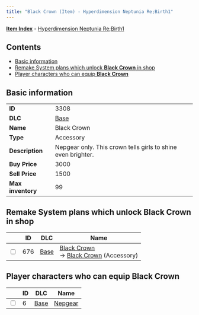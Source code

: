 ```yaml
---
title: "Black Crown (Item) - Hyperdimension Neptunia Re;Birth1"
---
```


[**Item Index**](/neptunia/rb1/item/index.html) - [Hyperdimension Neptunia Re;Birth1](/neptunia/rb1)

## Contents

- [Basic information](#basic-information)
- [Remake System plans which unlock **Black Crown** in shop](#remake-system-plans-which-unlock-black-crown-in-shop)
- [Player characters who can equip **Black Crown**](#player-characters-who-can-equip-black-crown)

## Basic information

|   |   |
| -- | -- |
| **ID** | 3308 |
| **DLC** | [Base](/neptunia/rb1/dlc/1-base.html) |
| **Name** | Black Crown |
| **Type** | Accessory |
| **Description** | Nepgear only. This crown tells girls to shine even brighter. |
| **Buy Price** | 3000 |
| **Sell Price** | 1500 |
| **Max inventory** | 99 |

## Remake System plans which unlock **Black Crown** in shop

|    | ID | DLC | Name |
| -- | -- | --- | ---- |
| <input type="checkbox" id="rb1-remake-1-676" class="trackbox" /> | 676 | [Base](/neptunia/rb1/dlc/1-base.html) | [Black Crown](/neptunia/rb1/remake/1-676-black-crown.html)<br />→ [Black Crown](/neptunia/rb1/item/1-3308-black-crown.html) (Accessory) |

## Player characters who can equip **Black Crown**

|    | ID | DLC | Name |
| -- | -- | --- | ---- |
| <input type="checkbox" id="rb1-player-1-6" class="trackbox" /> | 6 | [Base](/neptunia/rb1/dlc/1-base.html) | [Nepgear](/neptunia/rb1/player/1-6-nepgear.html) |
